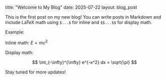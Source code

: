 title: "Welcome to My Blog"
date: 2025-07-22
layout: blog_post

This is the first post on my new blog! You can write posts in Markdown and include LaTeX math using `$...$` for inline and `$$...$$` for display math.

Example:

Inline math: $E=mc^2$

Display math:

$$
\int_{-\infty}^{\infty} e^{-x^2} dx = \sqrt{\pi}
$$

Stay tuned for more updates!
